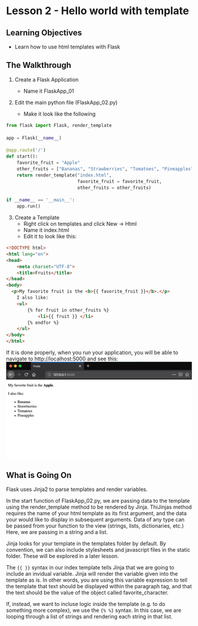 # Lesson 2 - Hello world with template

## Learning Objectives
* Learn how to use html templates with Flask

## The Walkthrough
1. Create a Flask Application
	* Name it FlaskApp_01

2. Edit the main python file (FlaskApp_02.py)
	* Make it look like the following

```python
from flask import Flask, render_template

app = Flask(__name__)

@app.route('/')
def start():
    favorite_fruit = "Apple"
    other_fruits = ["Bananas", "Strawberries", "Tomatoes", "Pineapples"]
    return render_template("index.html",
                           favorite_fruit = favorite_fruit,
                           other_fruits = other_fruits)

if __name__ == '__main__':
    app.run()
```

3. Create a Template
	* Right click on templates and click New -> Html
	* Name it index.html
	* Edit it to look like this:

```html
<!DOCTYPE html>
<html lang="en">
<head>
    <meta charset="UTF-8">
    <title>Fruits</title>
</head>
<body>
  <p>My favorite fruit is the <b>{{ favorite_fruit }}</b>.</p>
    I also like:
    <ul>
        {% for fruit in other_fruits %}
            <li>{{ fruit }} </li>
        {% endfor %}
    </ul>
</body>
</html>
```

If it is done properly, when you run your application, you will be able to navigate to http://localhost:5000 and see this:
![Running your first Flask Application](img/lesson02.png)

## What is Going On

Flask uses Jinja2 to parse templates and render variables. 

In the start function of FlaskApp_02.py, we are passing data to the template using the render_template method to be rendered by Jinja. ThiJinjas method requires the name of your html template as its first argument, and the data your would like to display in subsequent arguments. Data of any type can be passed from your function to the view (strings, lists, dictionaries, etc.) Here, we are passing in a string and a list.

Jinja looks for your template in the templates folder by default. By convention, we can also include stylesheets and javascript files in the static folder. These will be explored in a later lesson.

The ```{{ }}``` syntax in our index template tells Jinja that we are going to include an invidual variable. Jinja will render the variable given into the template as is. In other words, you are using this variable expression to tell the template that text should be displayed within the paragraph tag, and that the text should be the value of the object called favorite_character.

If, instead, we want to incluse logic inside the template (e.g. to do something more complex), we use the ```{% %}``` syntax. In this case, we are looping through a list of strings and rendering each string in that list. 



 


